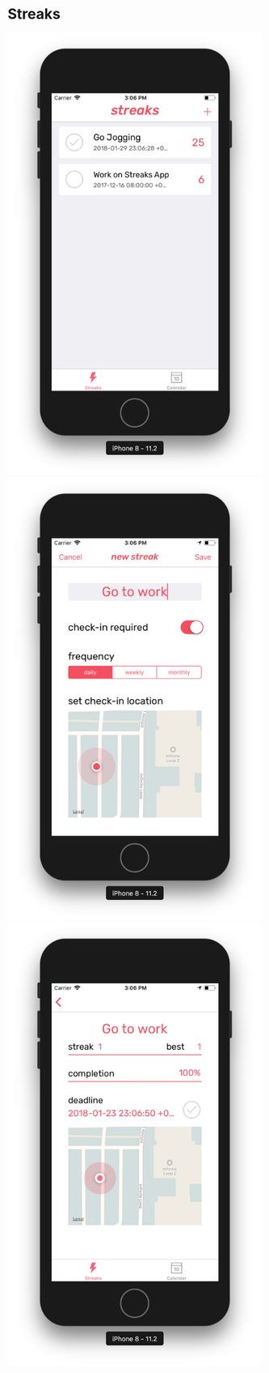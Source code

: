 # Streaks

![Home](https://raw.githubusercontent.com/chrisaguilera/Streaks/master/Supporting%20Files/Assets.xcassets/streaks_home.imageset/streaks_home.png) <!-- .element height="10%" width="10%" -->
![New Event](https://raw.githubusercontent.com/chrisaguilera/Streaks/master/Supporting%20Files/Assets.xcassets/streaks_newEvent.imageset/streaks_newEvent.png) <!-- .element height="10%" width="10%" -->
![Event](https://raw.githubusercontent.com/chrisaguilera/Streaks/master/Supporting%20Files/Assets.xcassets/streaks_event.imageset/streaks_event.png) <!-- .element height="10%" width="10%" -->
